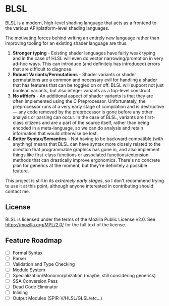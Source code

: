 # BLSL

BLSL is a modern, high-level shading language that acts as a frontend to the various API/platform-level shading languages.

The motivating forces behind writing an entirely new language rather than improving tooling for an existing shader language are thus:
1. **Stronger typing** - Existing shader languages have fairly weak typing and in the case of HLSL will even do vector narrowing/promotion in very ad-hoc ways. This can introduce (and definitely has introduced) errors that are difficult to diagnose.
1. **Robust Variants/Permutations** - Shader variants or shader permutations are a common and necessary evil for handling a shader that has features that can be toggled on or off. BLSL will support not just boolean variants, but also integer variants as a top-level construct.
1. **No #ifdefs** - An additional aspect of shader variants is that they are often implemented using the C Preprocessor. Unfortunately, the preprocessor runs at a very early stage of compilation and is destructive &mdash; any code removed by the preprocessor is gone before any other analysis or parsing can occur. In the case of BLSL, variants are first-class citizens and are a part of the source itself, rather than being encoded in a meta-language, so we can do analysis and retain information that would otherwise be lost.
1. **Better Syntax/Semantics** - Not having to be backward compatible (with anything) means that BLSL can have syntax more closely related to the direction that programmable graphics has gone in, and also implement things like first-class functions or associated functions/extension methods that can drastically improve ergonomics. There's no concrete plan for generics at the moment, but they're definitely a possible feature.

This project is still in its _extremely early stages_, so I don't recommend trying to use it at this point, although anyone interested in contributing should contact me.

## License
BLSL is licensed under the terms of the Mozilla Public License v2.0. See https://mozilla.org/MPL/2.0/ for the full text of the license.

## Feature Roadmap
- [ ] Formal Syntax
- [ ] Parser
- [ ] Validation and Type Checking
- [ ] Module System
- [ ] Specialization/Monomorphization (maybe, still considering generics)
- [ ] SSA Conversion Pass
- [ ] Dead Code Eliminator
- [ ] Inlining
- [ ] Output Modules (SPIR-V/HLSL/GLSL/etc...)
